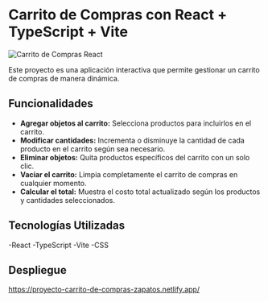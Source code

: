 # Carrito de Compras con React + TypeScript + Vite

![Carrito de Compras React](https://github.com/user-attachments/assets/518d33a7-62a7-46cb-81e9-441e18bc695a)

Este proyecto es una aplicación interactiva que permite gestionar un carrito de compras de manera dinámica.

## Funcionalidades
- **Agregar objetos al carrito:** Selecciona productos para incluirlos en el carrito.
- **Modificar cantidades:** Incrementa o disminuye la cantidad de cada producto en el carrito según sea necesario.
- **Eliminar objetos:** Quita productos específicos del carrito con un solo clic.
- **Vaciar el carrito:** Limpia completamente el carrito de compras en cualquier momento.
- **Calcular el total:** Muestra el costo total actualizado según los productos y cantidades seleccionados.

## Tecnologías Utilizadas
-React
-TypeScript
-Vite
-CSS

## Despliegue
https://proyecto-carrito-de-compras-zapatos.netlify.app/
